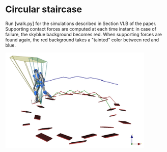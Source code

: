 # Circular staircase

Run [walk.py] for the simulations described in Section VI.B of the paper.
Supporting contact forces are computed at each time instant: in case of
failure, the skyblue background becomes red. When supporting forces are found
again, the red background takes a "tainted" color between red and blue.

<img src="illustration.png" height="300">
